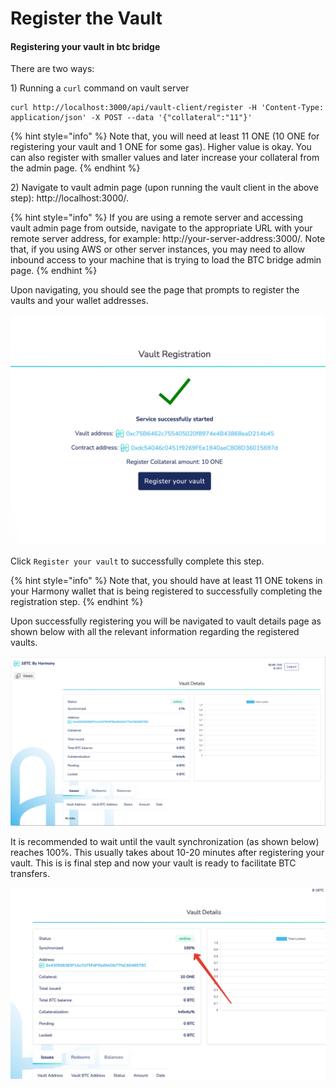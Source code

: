 # Register the Vault

#### Registering your vault in btc bridge

There are two ways:

1\) Running a `curl` command on vault server

```
curl http://localhost:3000/api/vault-client/register -H 'Content-Type: application/json' -X POST --data '{"collateral":"11"}'
```

{% hint style="info" %}
Note that, you will need at least 11 ONE (10 ONE for registering your vault and 1 ONE for some gas). Higher value is okay. You can also register with smaller values and later increase your collateral from the admin page.
{% endhint %}

2\) Navigate to vault admin page (upon running the vault client in the above step): http://localhost:3000/.&#x20;

{% hint style="info" %}
If you are using a remote server and accessing vault admin page from outside, navigate to the appropriate URL with your remote server address, for example: http://your-server-address:3000/. Note that, if you using AWS or other server instances, you may need to allow inbound access to your machine that is trying to load the BTC bridge admin page.
{% endhint %}

Upon navigating, you should see the page that prompts to register the vaults and your wallet addresses.

![](<../../../../.gitbook/assets/Untitled-3 (1).png>)

Click `Register your vault` to successfully complete this step.&#x20;

{% hint style="info" %}
Note that, you should have at least 11 ONE tokens in your Harmony wallet that is being registered to successfully completing the registration step.
{% endhint %}

Upon successfully registering you will be navigated to vault details page as shown below with all the relevant information regarding the registered vaults.

![](../../../../.gitbook/assets/Untitled-4.png)

It is recommended to wait until the vault synchronization (as shown below) reaches 100%. This usually takes about 10-20 minutes after registering your vault. This is is final step and now your vault is ready to facilitate BTC transfers.

![](../../../../.gitbook/assets/Untitled-5.png)

